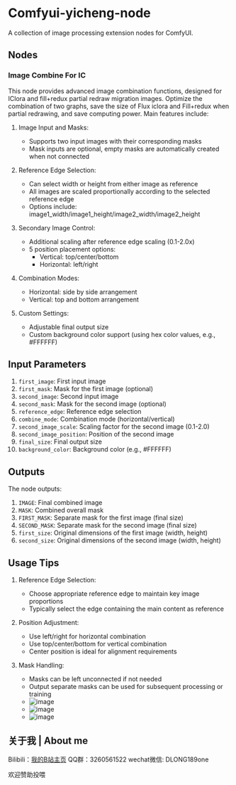 # Comfyui-yicheng-node

A collection of image processing extension nodes for ComfyUI.

## Nodes

### Image Combine For IC

This node provides advanced image combination functions, designed for IClora and fill+redux partial redraw migration images. 
Optimize the combination of two graphs, save the size of Flux iclora and Fill+redux when partial redrawing, and save computing power.
Main features include:

1. Image Input and Masks:
   - Supports two input images with their corresponding masks
   - Mask inputs are optional, empty masks are automatically created when not connected

2. Reference Edge Selection:
   - Can select width or height from either image as reference
   - All images are scaled proportionally according to the selected reference edge
   - Options include: image1_width/image1_height/image2_width/image2_height

3. Secondary Image Control:
   - Additional scaling after reference edge scaling (0.1-2.0x)
   - 5 position placement options:
     * Vertical: top/center/bottom
     * Horizontal: left/right

4. Combination Modes:
   - Horizontal: side by side arrangement
   - Vertical: top and bottom arrangement

5. Custom Settings:
   - Adjustable final output size
   - Custom background color support (using hex color values, e.g., #FFFFFF)

## Input Parameters

1. `first_image`: First input image
2. `first_mask`: Mask for the first image (optional)
3. `second_image`: Second input image
4. `second_mask`: Mask for the second image (optional)
5. `reference_edge`: Reference edge selection
6. `combine_mode`: Combination mode (horizontal/vertical)
7. `second_image_scale`: Scaling factor for the second image (0.1-2.0)
8. `second_image_position`: Position of the second image
9. `final_size`: Final output size
10. `background_color`: Background color (e.g., #FFFFFF)

## Outputs

The node outputs:
1. `IMAGE`: Final combined image
2. `MASK`: Combined overall mask
3. `FIRST_MASK`: Separate mask for the first image (final size)
4. `SECOND_MASK`: Separate mask for the second image (final size)
5. `first_size`: Original dimensions of the first image (width, height)
6. `second_size`: Original dimensions of the second image (width, height)

## Usage Tips

1. Reference Edge Selection:
   - Choose appropriate reference edge to maintain key image proportions
   - Typically select the edge containing the main content as reference

2. Position Adjustment:
   - Use left/right for horizontal combination
   - Use top/center/bottom for vertical combination
   - Center position is ideal for alignment requirements

3. Mask Handling:
   - Masks can be left unconnected if not needed
   - Output separate masks can be used for subsequent processing or training
   - ![image](https://github.com/user-attachments/assets/c6137c53-5a6a-453a-9d38-dcf389b0b578)
   - ![image](https://github.com/user-attachments/assets/ea17cb1d-d429-47cd-b907-eb03641c186e)
   - ![image](https://github.com/user-attachments/assets/2fef7f46-9829-496f-aa58-8cdf283e4f7e)

## 关于我 | About me

Bilibili：[我的B站主页](https://space.bilibili.com/498399023?spm_id_from=333.1007.0.0)
QQ群：3260561522
wechat微信: DLONG189one

欢迎赞助投喂



